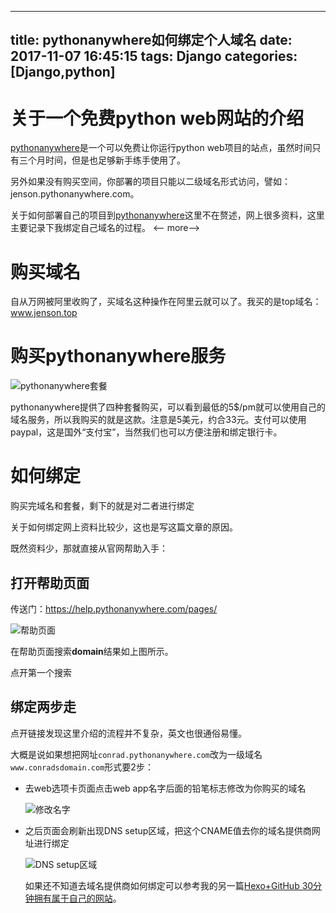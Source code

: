 
---
title: pythonanywhere如何绑定个人域名
date: 2017-11-07 16:45:15
tags: Django
categories: [Django,python]
---

# 关于一个免费python web网站的介绍



[pythonanywhere](www.pythonanywhere.com)是一个可以免费让你运行python web项目的站点，虽然时间只有三个月时间，但是也足够新手练手使用了。

另外如果没有购买空间，你部署的项目只能以二级域名形式访问，譬如：jenson.pythonanywhere.com。

关于如何部署自己的项目到[pythonanywhere](www.pythonanywhere.com)这里不在赘述，网上很多资料，这里主要记录下我绑定自己域名的过程。
 <-- more-->

# 购买域名

自从万网被阿里收购了，买域名这种操作在阿里云就可以了。我买的是top域名：www.jenson.top



# 购买pythonanywhere服务

![pythonanywhere套餐](http://othg5ggzi.bkt.clouddn.com/pythonanywhere%E5%A5%97%E9%A4%90.png)

pythonanywhere提供了四种套餐购买，可以看到最低的5$/pm就可以使用自己的域名服务，所以我购买的就是这款。注意是5美元，约合33元。支付可以使用paypal，这是国外“支付宝”，当然我们也可以方便注册和绑定银行卡。

# 如何绑定

购买完域名和套餐，剩下的就是对二者进行绑定

关于如何绑定网上资料比较少，这也是写这篇文章的原因。

既然资料少，那就直接从官网帮助入手：

## 打开帮助页面

传送门：https://help.pythonanywhere.com/pages/

![帮助页面](http://othg5ggzi.bkt.clouddn.com/help%20domail.png)

在帮助页面搜索**domain**结果如上图所示。

点开第一个搜索

## 绑定两步走

点开链接发现这里介绍的流程并不复杂，英文也很通俗易懂。

大概是说如果想把网址`conrad.pythonanywhere.com`改为一级域名`www.conradsdomain.com`形式要2步：

- 去web选项卡页面点击web app名字后面的铅笔标志修改为你购买的域名

  ![修改名字](http://othg5ggzi.bkt.clouddn.com/pythonanywhere%20pencil.png)

- 之后页面会刷新出现DNS setup区域，把这个CNAME值去你的域名提供商网址进行绑定

  ![DNS setup区域](http://othg5ggzi.bkt.clouddn.com/pythonanywhere%20dns%20setup.png)

  如果还不知道去域名提供商如何绑定可以参考我的另一篇[Hexo+GitHub 30分钟拥有属于自己的网站](http://www.jenson.top/post/9/#域名dns解析)。

  ​

